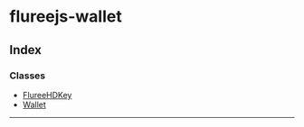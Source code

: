 # flureejs-wallet

## Index

### Classes

- [FlureeHDKey](classes/flureehdkey.md)
- [Wallet](classes/wallet.md)

---
